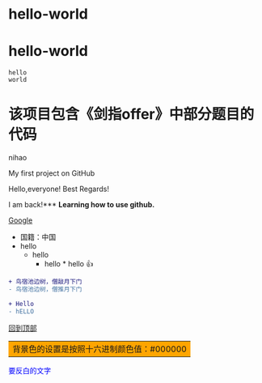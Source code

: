 
hello-world
======================

# hello-world

    hello
    world
        
# 该项目包含《剑指offer》中部分题目的代码

nihao 

My first project on GitHub


Hello,everyone!
Best Regards!

I am back!***
**Learning how to use github.**

[Google](https://www.google.com/ncr)

* 国籍：中国
* hello
    * hello
        * hello
                * hello
:+1:

```diff
+ 鸟宿池边树，僧敲月下门
- 鸟宿池边树，僧推月下门
```

```diff
+ Hello
- hELLO
```
[回到顶部](#hello-world)

<table><tr><td bgcolor="orange">背景色的设置是按照十六进制颜色值：#000000</td></tr></table>

<font color="blue">要反白的文字<font>
